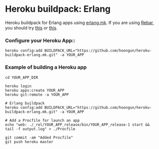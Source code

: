 # Heroku buildpack: Erlang
Heroku buildpack for Erlang apps using [erlang.mk](http://erlang.mk/). If you are using [Rebar](https://github.com/basho/rebar), you should try [this](https://github.com/heroku/heroku-buildpack-erlang.git) or [this](https://github.com/archaelus/heroku-buildpack-erlang.git).

### Configure your Heroku App::
  
    heroku config:add BUILDPACK_URL="https://github.com/hoongun/heroku-buildpack-erlang.mk.git" -a YOUR_APP

### Example of building a Heroku app
	cd YOUR_APP_DIR
  
    heroku login
	heroku apps:create YOUR_APP
	heroku git:remote -a YOUR_APP
  
	# Erlang buildpack
	heroku config:add BUILDPACK_URL="https://github.com/hoongun/heroku-buildpack-erlang.mk.git" -a YOUR_APP
  
	# Add a Procfile for launch an app
	echo "web: ./_rel/YOUR_APP_release/bin/YOUR_APP_release-1 start && tail -f output.log" > ./Procfile
  
	git commit -am "Added Procfile"
	git push heroku master

